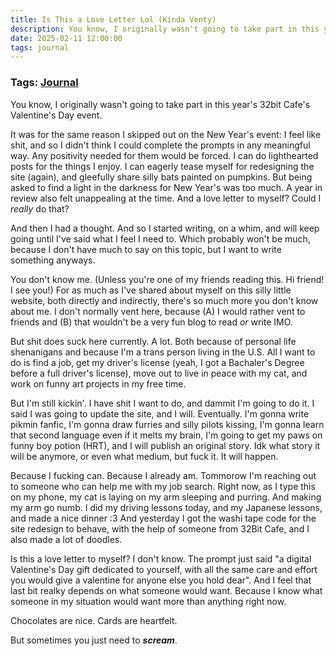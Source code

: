```yaml
---
title: Is This a Love Letter Lol (Kinda Venty)
description: You know, I originally wasn't going to take part in this year's 32bit Cafe's Valentine's Day event. It was for the same reason I skipped out on the New Year's event - I feel like shit, and so I didn't think I could complete the prompts in any meaningful way.
date: 2025-02-11 12:00:00
tags: journal
---
```

### Tags: [Journal](/blog/tag/journal)

You know, I originally wasn't going to take part in this year's 32bit Cafe's Valentine's Day event.

It was for the same reason I skipped out on the New Year's event: I feel like shit, and so I didn't think I could complete the prompts in any meaningful way. Any positivity needed for them would be forced. I can do lighthearted posts for the things I enjoy. I can eagerly tease myself for redesigning the site (again), and gleefully share silly bats painted on pumpkins. But being asked to find a light in the darkness for New Year's was too much. A year in review also felt unappealing at the time. And a love letter to myself? Could I *really* do that? 

And then I had a thought. And so I started writing, on a whim, and will keep going until I've said what I feel I need to. Which probably won't be much, because I don't have much to say on this topic, but I want to write something anyways.

You don't know me. (Unless you're one of my friends reading this. Hi friend! I see you!) For as much as I've shared about myself on this silly little website, both directly and indirectly, there's so much more you don't know about me. I don't normally vent here, because (A) I would rather vent to friends and (B) that wouldn't be a very fun blog to read *or* write IMO. 

But shit does suck here currently. A lot. Both because of personal life shenanigans and because I'm a trans person living in the U.S. All I want to do is find a job, get my driver's license (yeah, I got a Bachaler's Degree before a full driver's license), move out to live in peace with my cat, and work on funny art projects in my free time. 

But I'm still kickin'. I have shit I want to do, and dammit I'm going to do it. I said I was going to update the site, and I will. Eventually. I'm gonna write pikmin fanfic, I'm gonna draw furries and silly pilots kissing, I'm gonna learn that second language even if it melts my brain, I'm going to get my paws on funny boy potion (HRT), and I will publish an original story. Idk what story it will be anymore, or even what medium, but fuck it. It will happen. 

Because I fucking can. Because I already am. Tommorow I'm reaching out to someone who can help me with my job search. Right now, as I type this on my phone, my cat is laying on my arm sleeping and purring. And making my arm go numb. I did my driving lessons today, and my Japanese lessons, and made a nice dinner :3 And yesterday I got the washi tape code for the site redesign to behave, with the help of someone from 32Bit Cafe, and I also made a lot of doodles. 

Is this a love letter to myself? I don't know. The prompt just said "a digital Valentine's Day gift dedicated to yourself, with all the same care and effort you would give a valentine for anyone else you hold dear". And I feel that last bit realky depends on what someone would want. Because I know what someone in my situation would want more than anything right now. 

Chocolates are nice. Cards are heartfelt. 

But sometimes you just need to ***scream***.
